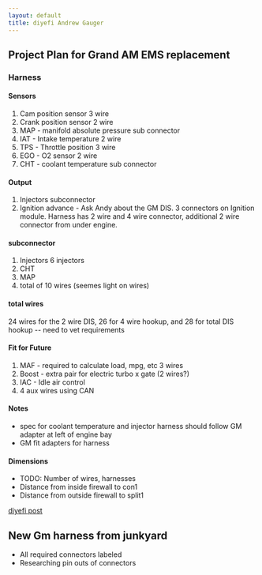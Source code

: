 ```yaml
---
layout: default
title: diyefi Andrew Gauger
---
```

## Project Plan for Grand AM EMS replacement

### Harness

#### Sensors
1. Cam position sensor 3 wire
2. Crank position sensor 2 wire
3. MAP - manifold absolute pressure sub connector
4. IAT - Intake temperature 2 wire
5. TPS - Throttle position 3 wire
6. EGO - O2 sensor 2 wire
7. CHT - coolant temperature sub connector

#### Output
1. Injectors subconnector
2. Ignition advance - Ask Andy about the GM DIS.  3 connectors on Ignition module.  Harness has 2 wire and 4 wire connector, additional 2 wire connector from under engine.

#### subconnector
1. Injectors 6 injectors
2. CHT 
3. MAP 
4. total of 10 wires (seemes light on wires)

#### total wires
24 wires for the 2 wire DIS, 26 for 4 wire hookup, and 28 for total DIS hookup -- need to vet requirements

#### Fit for Future
1. MAF - required to calculate load, mpg, etc 3 wires
2. Boost - extra pair for electric turbo x gate (2 wires?)
3. IAC - Idle air control
4. 4 aux wires using CAN

#### Notes
* spec for coolant temperature and injector harness should follow GM adapter at left of engine bay
* GM fit adapters for harness

#### Dimensions
* TODO: Number of wires, harnesses
* Distance from inside firewall to con1
* Distance from outside firewall to split1

[diyefi post](http://forum.diyefi.org/viewtopic.php?f=41&t=2092)

## New Gm harness from junkyard
* All required connectors labeled
* Researching pin outs of connectors
